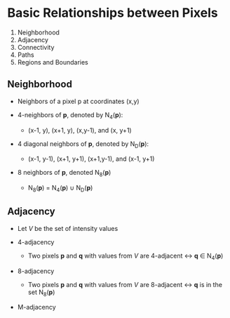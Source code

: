 # Basic Relationships between Pixels

1. Neighborhood
2. Adjacency
3. Connectivity
4. Paths
5. Regions and Boundaries

## Neighborhood

- Neighbors of a pixel p at coordinates (x,y)

- 4-neighbors of **p**, denoted by N<sub>4</sub>(**p**):

  - (x-1, y), (x+1, y), (x,y-1), and (x, y+1)

- 4 diagonal neighbors of **p**, denoted by N<sub>D</sub>(**p**):

  - (x-1, y-1), (x+1, y+1), (x+1,y-1), and (x-1, y+1)

- 8 neighbors of **p**, denoted N<sub>8</sub>(**p**)
  - N<sub>8</sub>(**p**) = N<sub>4</sub>(**p**) ∪ N<sub>D</sub>(**p**)

## Adjacency

- Let _V_ be the set of intensity values

- 4-adjacency

  - Two pixels **p** and **q** with values from _V_ are 4-adjacent ↔ **q** ∈ N<sub>4</sub>(**p**)

- 8-adjacency

  - Two pixels **p** and **q** with values from _V_ are 8-adjacent ↔ **q** is in the set N<sub>8</sub>(**p**)

- M-adjacency
